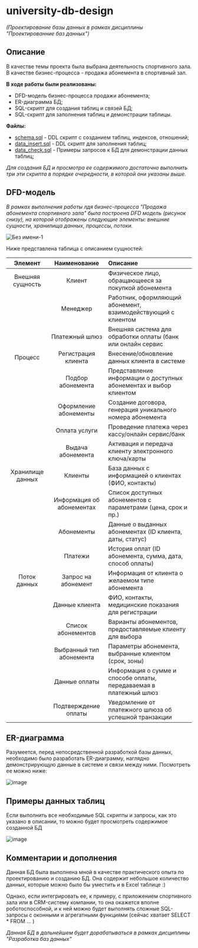 # university-db-design 
*(Проектирование базы данных в рамках дисциплины "Проектированние баз данных")*

## **Описание**
В качестве темы проекта была выбрана деятельность спортивного зала. В качестве бизнес-процесса - продажа абонемента в спортивный зал.

**В ходе работы были реализованы:**

* DFD-модель бизнес-процесса продажи абонемента;
* ER-диаграмма БД;
* SQL-скрипт для создания таблиц и связей БД;
* SQL-скрипт для заполнения таблиц и демонстрации таблицы.

**Файлы:**

* [schema.sql](https://github.com/Verresk/university-db-design/blob/main/SQL-scripts/data_check.sql) - DDL скрипт с созданием таблиц, индексов, отношений;
* [data_insert.sql](https://github.com/Verresk/university-db-design/blob/main/SQL-scripts/data_insert.sql) - DDL скрипт для заполнения таблиц;
* [data_check.sql](https://github.com/Verresk/university-db-design/blob/main/SQL-scripts/schema.sql) - Примеры запросов к БД для демонстрации данных таблиц;

*Для создания БД и просмотра ее содержимого достаточно выполнить три эти скрипта в порядке очередности, в которой они указаны выше.*

## DFD-модель
*В рамках выполнения работы лдя бизнес-процесса "Продажа абонемента спортивного зала" была построена DFD модель (рисунок снизу), на которой отображены следующие элементы: внешние сущности, хранилища данных, процессы, потоки.*



![Без имени-1](https://github.com/user-attachments/assets/6fda3f5d-5901-4626-8283-10f1e90f9691)

Ниже представлена таблица с описанием сущностей:

|**Элемент**|**Наименование**|**Описание**|
|:-:|:-:|:-|
|Внешняя сущность|Клиент|Физическое лицо, обращающееся за покупкой абонемента|
||Менеджер|Работник, оформляющий абонемент, взаимодействующий с клиентом|
||Платежный шлюз|Внешняя система для обработки оплаты (банк или онлайн сервис|
|Процесс| Регистрация клиента|Внесение/обновление данных клиента в системе|
||Подбор абонемента|Представление информации о доступных абонементах и выбор клиентом|
||Оформление абонементы|Создание договора, генерация уникального номера абонемента|
||Оплата услуги| Проведение платежа через кассу/онлайн сервис/банк|
||Выдача абонемента|Активация и передача клиенту электронного ключа/карты|
|Хранилище данных|Клиенты|База данных с информацией о клиентах (ФИО, контакты)|
||Информация об абонементах|Список доступных абонементов с параметрами (цена, срок и пр.)|
||Абонементы|Данные о выданных абонементах (ID клиента, даты, статус)|
||Платежи|История оплат (ID абонемента, сумма, дата, способ оплаты)|
|Поток данных|Запрос на абонемент|Информация от клиента о желаемом типе абонемента|
||Данные клиента|ФИО, контакты, медицинские показания для регистрации|
||Список абонементов|Варианты абонементов, предоставляемые клиенту для выбора|
||Выбранный тип абонемента|Параметры абонемента, выбранные клиентом (срок, зоны)|
||Данные оплаты|Информация о сумме и способе оплаты, передаваемая в платежный шлюз|
||Подтверждение оплаты|Уведомление от платежного шлюза об успешной транзакции|

## ER-диаграмма
Разумеется, перед непосредственной разработкой базы данных, необходимо было разработать ER-диаграмму, наглядно демонстрирующую данные в системе и связи между ними. Посмотреть ее можно ниже:

![image](https://github.com/user-attachments/assets/fc8e2ac8-d051-4b52-a8ef-7bda843d6e41)

## Примеры данных таблиц

Если выполнить все необходимые SQL скрипты и запросы, как это указано в описании, то можно будет просмотреть содержимое созданной БД

![image](https://github.com/user-attachments/assets/9f29f5fe-c7a7-4f0b-9037-ed0c32afc5ba)

## Комментарии и дополнения 

Данная БД была выполнена мной в качестве практического опыта по проектированию и созданию БД. Она содержит небольшое количество данных, которые можно было бы уместить и в Excel таблице :)


Однако, если интегрировать ее, к примеру, с приложением спортивного зала или в CRM-систему компании, то она окажется вполне роботоспособной, и к ней можно будет выполнять сложные SQL-запросы с оконными и агрегатными функциями (сейчас хватает SELECT * FROM ... )

*Данная БД в дальнейшем будет дорабатываться в рамках дисциплины "Разработка баз данных"*

